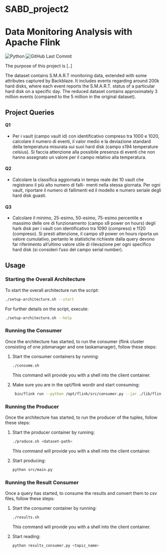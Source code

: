 # SABD_project2

# Data Monitoring Analysis with Apache Flink

![Python](https://img.shields.io/badge/Python-v3.11-blue.svg?logo=python&longCache=true&logoColor=white&colorB=5e81ac&style=flat-square&colorA=4c566a)
![GitHub Last Commit](https://img.shields.io/github/last-commit/google/skia.svg?style=flat-square&colorA=4c566a&colorB=a3be8c&logo=GitHub)

The purpose of this project is [..]

The dataset contains S.M.A.R.T monitoring data, extended with some attributes captured by Backblaze. It includes events regarding around 200k hard disks, where each event reports the S.M.A.R.T. status of a particular hard disk on a specific day. The reduced dataset contains approximately 3 million events (compared to the 5 million in the original dataset).

## Project Queries

#### Q1

- Per i vault (campo vault id) con identificativo compreso tra 1000 e 1020, calcolare il numero di
eventi, il valor medio e la deviazione standard della temperatura misurata sui suoi hard disk (campo
s194 temperature celsius). Si faccia attenzione alla possibile presenza di eventi che non
hanno assegnato un valore per il campo relativo alla temperatura.

#### Q2

- Calcolare la classifica aggiornata in tempo reale dei 10 vault che registrano il più alto numero di falli-
menti nella stessa giornata. Per ogni vault, riportare il numero di fallimenti ed il modello e numero
seriale degli hard disk guasti.

#### Q3

- Calcolare il minimo, 25-esimo, 50-esimo, 75-esimo percentile e massimo delle ore di funzionamento
(campo s9 power on hours) degli hark disk per i vault con identificativo tra 1090 (compreso) e
1120 (compreso). Si presti attenzione, il campo s9 power on hours riporta un valore cumulativo,
pertanto le statistiche richieste dalla query devono far riferimento all’ultimo valore utile di rilevazione
per ogni specifico hard disk (si consideri l’uso del campo serial number).

## Usage

### Starting the Overall Architecture

To start the overall architecture run the script:

   ```bash
   ./setup-architecture.sh --start
   ```

For further details on the script, execute:

   ```bash
   ./setup-architecture.sh --help
   ```

### Running the Consumer

Once the architecture has started, to run the consumer (flink cluster consisting of one jobmanager and one taskamanager), follow these steps:

1. Start the consumer containers by running:

   ```bash
   ./consume.sh
   ```
   This command will provide you with a shell into the client container.
   
2. Make sure you are in the opt/flink wordir and start consuming:
   
   ```bash
    bin/flink run --python /opt/flink/src/consumer.py --jar ./lib/flink-sql-connector-kafka-1.17.1.jar -- [ q1 | q2 | q3 ] [ N | all ]
   ```
   
### Running the Producer

Once the architecture has started, to run the producer of the tuples, follow these steps:

1. Start the producer container by running:

   ```bash
   ./produce.sh <dataset-path>
   ```
   This command will provide you with a shell into the client container.

2. Start producing:
   
   ```bash
   python src/main.py
   ```

### Running the Result Consumer

Once a query has started, to consume the results and convert them to csv files, follow these steps:

1. Start the consumer container by running:

   ```bash
   ./results.sh
   ```
   This command will provide you with a shell into the client container.

2. Start reading:
   
   ```bash
   python results_consumer.py <topic_name>
   ```
